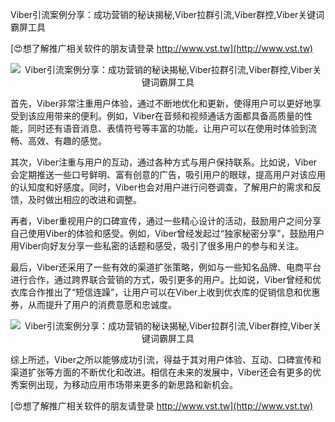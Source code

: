 Viber引流案例分享：成功营销的秘诀揭秘,Viber拉群引流,Viber群控,Viber关键词霸屏工具

[😍想了解推广相关软件的朋友请登录 http://www.vst.tw](http://www.vst.tw)

 <center><img src="https://vst.tw/MP4/tuiguang/png/0.png" alt="Viber引流案例分享：成功营销的秘诀揭秘,Viber拉群引流,Viber群控,Viber关键词霸屏工具"></center>

首先，Viber非常注重用户体验，通过不断地优化和更新，使得用户可以更好地享受到该应用带来的便利。例如，Viber在音频和视频通话方面都具备高质量的性能，同时还有语音消息、表情符号等丰富的功能，让用户可以在使用时体验到流畅、高效、有趣的感觉。

其次，Viber注重与用户的互动，通过各种方式与用户保持联系。比如说，Viber会定期推送一些口号鲜明、富有创意的广告，吸引用户的眼球，提高用户对该应用的认知度和好感度。同时，Viber也会对用户进行问卷调查，了解用户的需求和反馈，及时做出相应的改进和调整。

再者，Viber重视用户的口碑宣传，通过一些精心设计的活动，鼓励用户之间分享自己使用Viber的体验和感受。例如，Viber曾经发起过“独家秘密分享”，鼓励用户用Viber向好友分享一些私密的话题和感受，吸引了很多用户的参与和关注。

最后，Viber还采用了一些有效的渠道扩张策略，例如与一些知名品牌、电商平台进行合作，通过跨界联合营销的方式，吸引更多的用户。比如说，Viber曾经和优衣库合作推出了“短信连躁”，让用户可以在Viber上收到优衣库的促销信息和优惠券，从而提升了用户的消费意愿和忠诚度。

 <center><img src="https://vst.tw/MP4/tuiguang/png/0.png" alt="Viber引流案例分享：成功营销的秘诀揭秘,Viber拉群引流,Viber群控,Viber关键词霸屏工具"></center>

综上所述，Viber之所以能够成功引流，得益于其对用户体验、互动、口碑宣传和渠道扩张等方面的不断优化和改进。相信在未来的发展中，Viber还会有更多的优秀案例出现，为移动应用市场带来更多的新思路和新机会。

[😍想了解推广相关软件的朋友请登录 http://www.vst.tw](http://www.vst.tw)



